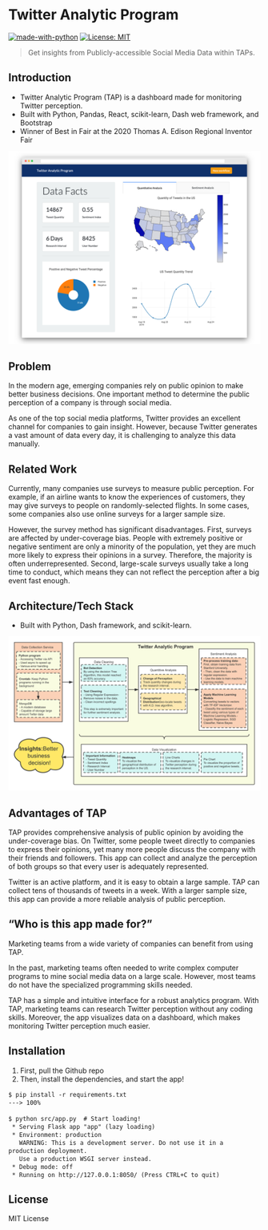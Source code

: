 # Twitter Analytic Program

[![made-with-python](https://img.shields.io/badge/Made%20with-Python-1f425f.svg)](https://www.python.org/)
[![License: MIT](https://img.shields.io/badge/License-MIT-yellow.svg)](https://opensource.org/licenses/MIT)

> Get insights from Publicly-accessible Social Media Data within TAPs.

## Introduction 

* Twitter Analytic Program (TAP) is a dashboard made for monitoring Twitter perception. 
* Built with Python, Pandas, React, scikit-learn, Dash web framework, and Bootstrap
* Winner of Best in Fair at the 2020 Thomas A. Edison Regional Inventor Fair

![IF Screenshot 1.3.4](https://raw.githubusercontent.com/robertchenbao/Pictures/master/uPic/IF%20Screenshot%201.3.4.png)

## Problem

In the modern age, emerging companies rely on public opinion to make better business decisions. One important method to determine the public perception of a company is through social media. 

As one of the top social media platforms, Twitter provides an excellent channel for companies to gain insight. However, because Twitter generates a vast amount of data every day, it is challenging to analyze this data manually. 

## Related Work

Currently, many companies use surveys to measure public perception. For example, if an airline wants to know the experiences of customers, they may give surveys to people on randomly-selected flights. In some cases, some companies also use online surveys for a larger sample size.

However, the survey method has significant disadvantages. First, surveys are affected by under-coverage bias. People with extremely positive or negative sentiment are only a minority of the population, yet they are much more likely to express their opinions in a survey. Therefore, the majority is often underrepresented. Second, large-scale surveys usually take a long time to conduct, which means they can not reflect the perception after a big event fast enough.

## Architecture/Tech Stack

- Built with Python, Dash framework, and scikit-learn. 

![IF V2019.6](https://raw.githubusercontent.com/robertchenbao/Pictures/master/uPic/IF%20V2019.6.png)

## Advantages of TAP

TAP provides comprehensive  analysis of public opinion by avoiding the under-coverage bias. On Twitter, some people tweet directly to companies to express their opinions, yet many more people discuss the company with their friends and followers. This app can collect and analyze the perception of both groups so that every user is adequately represented. 


Twitter is an active platform, and it is easy to obtain a large sample. TAP can collect tens of thousands of tweets in a week. With a larger sample size, this app can provide a more reliable analysis of public perception. 

## “Who is this app made for?”

Marketing teams from a wide variety of companies can benefit from using TAP.

In the past, marketing teams often needed to write complex computer programs to mine social media data on a large scale. However, most teams do not have the specialized programming skills needed. 

TAP has a simple and intuitive interface for a robust analytics program. With TAP, marketing teams can research Twitter perception without any coding skills. Moreover, the app visualizes data on a dashboard, which makes monitoring Twitter perception much easier.

## Installation

1. First, pull the Github repo
2. Then, install the dependencies, and start the app!

```console
$ pip install -r requirements.txt
---> 100%

$ python src/app.py  # Start loading!
 * Serving Flask app "app" (lazy loading)
 * Environment: production
   WARNING: This is a development server. Do not use it in a production deployment.
   Use a production WSGI server instead.
 * Debug mode: off
 * Running on http://127.0.0.1:8050/ (Press CTRL+C to quit)
```

## License 

MIT License
